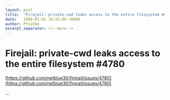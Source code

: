```yaml
---
layout: post
title:  "Firejail: private-cwd leaks access to the entire filesystem #4780"
date:   1990-01-01 19:55:00 +0000
author: PfiatDe
excerpt_separator: <!--more-->
---
```


# Firejail: private-cwd leaks access to the entire filesystem #4780
[https://github.com/netblue30/firejail/issues/4780](https://github.com/netblue30/firejail/issues/4780)

...
<!--more-->
